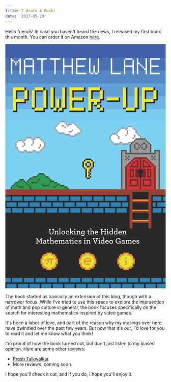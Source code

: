 ```yaml
---
title: I Wrote A Book!
date: '2017-05-29'
---
```

Hello friends! In case you haven't heard the news, I released my first book this month. You can order it on Amazon [here](https://www.amazon.com/Power-Up-Unlocking-Hidden-Mathematics-Video/dp/0691161518/).

<img class="img-33" alt="Power-Up Cover" src="/images/2017/05/PowerUp.png">

The book started as basically an extension of this blog, though with a narrower focus. While I've tried to use this space to explore the intersection of math and pop culture in general, the book focuses specifically on the search for interesting mathematics inspired by video games.

It's been a labor of love, and part of the reason why my musings over here have dwindled over the past few years. But now that it's out, I'd love for you to read it and let me know what you think! 

I'm proud of how the book turned out, but don't just listen to my biased opinion. Here are some other reviews:

- [Presh Talkwalkar](https://mindyourdecisions.com/blog/2017/05/28/the-loaded-dice-puzzle-and-my-reaction-to-power-up-a-new-book/)
- More reviews, coming soon.

I hope you'll check it out, and if you do, I hope you'll enjoy it.
